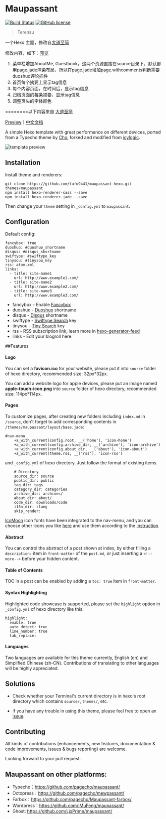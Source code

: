 # Maupassant

[![Build Status](https://travis-ci.org/tufu9441/maupassant-hexo.svg?branch=master)](https://travis-ci.org/tufu9441/maupassant-hexo)   [![GitHub license](https://img.shields.io/badge/license-MIT-blue.svg)](https://github.com/tufu9441/maupassant-hexo/blob/master/LICENSE)

> Terensu

一个Hexo 主题，修改自[大道至简](https://www.haomwei.com/technology/maupassant-hexo.html)

修改内容，如下：[预览](https://terensu.github.io)

1. 菜单栏增加AboutMe, Guestbook。这两个资源直接在source目录下，默认都用page.jade渲染布局，所以在page.jade增加page.withcomments判断需要duoshuo评论插件
2. 首页每个摘要上显示tag信息
3. 每个内容页面，在时间后，显示tag信息
4. 归档页面的每条摘要，显示tag信息
5. 调整页头的字体颜色


========以下内容来自 [大道至简](https://github.com/tufu9441/maupassant-hexo)

[Preview](https://www.haomwei.com)｜[中文文档](https://www.haomwei.com/technology/maupassant-hexo.html)

A simple Hexo template with great performance on different devices, ported from a Typecho theme by [Cho](https://github.com/pagecho/maupassant/), forked and modified from [icylogic](https://github.com/icylogic/maupassant-hexo/).

![template preview](http://ooo.0o0.ooo/2015/10/24/562b5be12177e.jpg
 "Maupassant template preview")
 
## Installation

Install theme and renderers:

```
git clone https://github.com/tufu9441/maupassant-hexo.git themes/maupassant
npm install hexo-renderer-sass --save
npm install hexo-renderer-jade --save
```

Then change your `theme` setting in `_config.yml` to `maupassant`.

## Configuration
Default config:

```
fancybox: true
duoshuo: #duoshuo_shortname
disqus: #disqus_shortname
swiftype: #swiftype_key
tinysou: #tinysou_key
rss: atom.xml
links:
  - title: site-name1
    url: http://www.example1.com/
  - title: site-name2
    url: http://www.example2.com/
  - title: site-name3
    url: http://www.example3.com/
```
- fancybox - Enable [Fancybox](http://fancyapps.com/fancybox/)
- duoshuo - [Duoshuo](http://duoshuo.com) shortname
- disqus - [Disqus](https://disqus.com) shortname
- swiftype - [Swiftype Search](https://swiftype.com) key 
- tinysou - [Tiny Search](http://tinysou.com) key
- rss - RSS subscription link, learn more in [hexo-generator-feed](https://github.com/hexojs/hexo-generator-feed) 
- links - Edit your blogroll here

##Features
#### Logo
You can set a **favicon.ico** for your website, please put it into  `source` folder of hexo directory, recommended size: 32px*32px.

You can add a website logo for apple devices, please put an image named **apple-touch-icon.png** into `source` folder of hexo directory, recommended size: 114px*114px.

#### Pages
To customize pages, after creating new folders including `index.md` in `/source`, don't forget to add corresponding contents in `/themes/maupassant/layout/base.jade`:

```
#nav-menu
    +a_with_current(config.root, __('home'), 'icon-home')
    +a_with_current(config.archive_dir, __('archive'), 'icon-archive')
    +a_with_current(config.about_dir, __('about'), 'icon-about')
    +a_with_current(theme.rss, __('rss'), 'icon-rss')
```

and `_config.yml` of hexo directory. Just follow the format of existing items.

```
    # Directory
    source_dir: source
    public_dir: public
    tag_dir: tags
    category_dir: categories
    archive_dir: archives/
    about_dir: about/
    code_dir: downloads/code
    i18n_dir: :lang
    skip_render:
```

[IcoMoon](https://icomoon.io) icon fonts have been integrated to the nav-menu, and you can choose other icons you like [here](https://icomoon.io/app/#/select) and use them according to the  [instruction](https://icomoon.io/#docs).

#### Abstract
You can control the abstract of a post shown at index, by either filling a `description:` item in `front-matter` of the `post.md`, or just inserting a `<!--more-->` before your hidden content.

#### Table of Contents
TOC in a post can be enabled by adding a `toc: true` item in `front-matter`.

#### Syntax Highlighting
Highlighted code showcase is supported, please set the `highlight` option in `_config.yml` of hexo directory like this:

```
highlight:
  enable: true
  auto_detect: true
  line_number: true
  tab_replace:
```

#### Languages
Two languages are available for this theme currently, English (en) and Simplified Chinese (zh-CN). Contributions of translating to other languages will be highly appreciated.

## Solutions

- Check whether your Terminal's current directory is in hexo's root directory which contains `source/`, `themes/`, etc.

- If you have any trouble in using this theme, please feel free to open an [issue](https://github.com/tufu9441/maupassant-hexo/issues).

## Contributing
All kinds of contributions (enhancements, new features, documentation & code improvements, issues & bugs reporting) are welcome.

Looking forward to your pull request.

## Maupassant on other platforms:

+ Typecho：https://github.com/pagecho/maupassant/
+ Octopress：https://github.com/pagecho/mewpassant/
+ Farbox：https://github.com/pagecho/Maupassant-farbox/
+ Wordpress：https://github.com/iMuFeng/maupassant/
+ Ghost: https://github.com/LjxPrime/maupassant/
